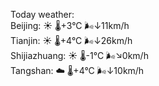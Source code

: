 Today weather:  
Beijing: ☀️ 🌡️+3°C 🌬️↓11km/h  
Tianjin: ☀️ 🌡️+4°C 🌬️↓26km/h  
Shijiazhuang: ☀️ 🌡️-1°C 🌬️↘0km/h  
Tangshan: ☁️ 🌡️+4°C 🌬️↓10km/h  
